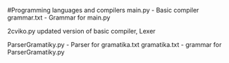 #Programming languages and compilers
main.py - Basic compiler
grammar.txt - Grammar for main.py

2cviko.py updated version of basic compiler, Lexer

ParserGramatiky.py - Parser for gramatika.txt
gramatika.txt - grammar for ParserGramatiky.py
